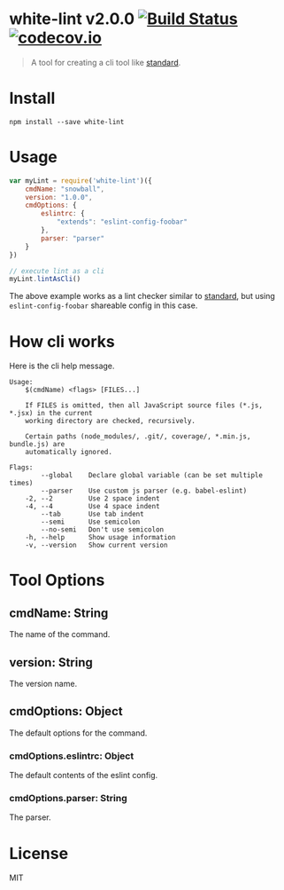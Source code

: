 # white-lint v2.0.0 [![Build Status](https://travis-ci.org/kt3k/white-lint.svg?branch=master)](https://travis-ci.org/kt3k/white-lint) [![codecov.io](https://codecov.io/github/kt3k/white-lint/coverage.svg?branch=master)](https://codecov.io/github/kt3k/white-lint?branch=master)

> A tool for creating a cli tool like [standard](https://github.com/feross/standard).

# Install

```
npm install --save white-lint
```

# Usage

```js
var myLint = require('white-lint')({
    cmdName: "snowball",
    version: "1.0.0",
    cmdOptions: {
        eslintrc: {
            "extends": "eslint-config-foobar"
        },
        parser: "parser"
    }
})

// execute lint as a cli
myLint.lintAsCli()
```

The above example works as a lint checker similar to [standard](https://github.com/feross/standard), but using `eslint-config-foobar` shareable config in this case.

# How cli works

Here is the cli help message.

```
Usage:
    $(cmdName) <flags> [FILES...]

    If FILES is omitted, then all JavaScript source files (*.js, *.jsx) in the current
    working directory are checked, recursively.

    Certain paths (node_modules/, .git/, coverage/, *.min.js, bundle.js) are
    automatically ignored.

Flags:
        --global    Declare global variable (can be set multiple times)
        --parser    Use custom js parser (e.g. babel-eslint)
    -2, --2         Use 2 space indent
    -4, --4         Use 4 space indent
        --tab       Use tab indent
        --semi      Use semicolon
        --no-semi   Don't use semicolon
    -h, --help      Show usage information
    -v, --version   Show current version
```

# Tool Options

## cmdName: String

The name of the command.

## version: String

The version name.

## cmdOptions: Object

The default options for the command.

### cmdOptions.eslintrc: Object

The default contents of the eslint config.

### cmdOptions.parser: String

The parser.

# License

MIT
